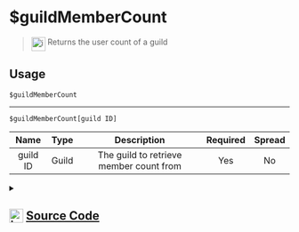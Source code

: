 # $guildMemberCount
> <img align="top" src="https://upload.wikimedia.org/wikipedia/commons/thumb/e/e4/Infobox_info_icon.svg/160px-Infobox_info_icon.svg.png?20150409153300" alt="image" width="25" height="auto"> Returns the user count of a guild
## Usage
```
$guildMemberCount
```
---
```
$guildMemberCount[guild ID]
```
| Name | Type | Description | Required | Spread
| :---: | :---: | :---: | :---: | :---: |
guild ID | Guild | The guild to retrieve member count from | Yes | No
<details>
<summary>
    
## <img align="top" src="https://cdn4.iconfinder.com/data/icons/iconsimple-logotypes/512/github-512.png" alt="image" width="25" height="auto">  [Source Code](https://github.com/tryforge/ForgeScript-V2/blob/main/src/native/guildMemberCount.ts)
    
</summary>
    
```ts
import { ArgType, NativeFunction, Return } from "../structures"

export default new NativeFunction({
    name: "$guildMemberCount",
    description: "Returns the user count of a guild",
    brackets: false,
    args: [
        {
            name: "guild ID",
            description: "The guild to retrieve member count from",
            rest: false,
            required: true,
            type: ArgType.Guild
        }
    ],
    unwrap: true,
    execute(ctx, [ guild ]) {
        guild ?? ctx.guild!
        return Return.success(
            guild?.memberCount
        )
    }
})
```
    
</details>